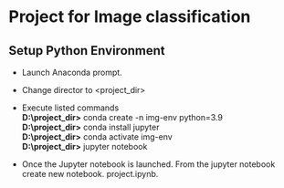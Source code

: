# Project for Image classification

## Setup Python Environment
- Launch Anaconda prompt.
- Change director to <project_dir>
- Execute listed commands<br>
**D:\project_dir>** conda create -n img-env python=3.9 <br>
**D:\project_dir>** conda install jupyter <br>
**D:\project_dir>** conda activate img-env <br>
**D:\project_dir>** jupyter notebook

- Once the Jupyter notebook is launched. From the jupyter notebook create new notebook. project.ipynb.